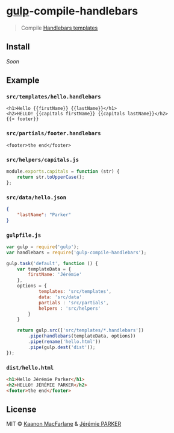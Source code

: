 # [gulp](https://github.com/wearefractal/gulp)-compile-handlebars

> Compile [Handlebars templates](http://www.handlebarsjs.com/)

## Install

_Soon_

## Example

### `src/templates/hello.handlebars`

```erb
<h1>Hello {{firstName}} {{lastName}}</h1>
<h2>HELLO! {{capitals firstName}} {{capitals lastName}}</h2>
{{> footer}}
```

### `src/partials/footer.handlebars`

```erb
<footer>the end</footer>
```

### `src/helpers/capitals.js`

```javascript
module.exports.capitals = function (str) {
	return str.toUpperCase();
};
```

### `src/data/hello.json`

```json
{
	"lastName": "Parker"
}
```

### `gulpfile.js`

```js
var gulp = require('gulp');
var handlebars = require('gulp-compile-handlebars');

gulp.task('default', function () {
	var templateData = {
		firstName: 'Jérémie'
	},
	options = {
			templates: 'src/templates',
			data: 'src/data'
			partials : 'src/partials',
			helpers : 'src/helpers'
		}
	}

	return gulp.src(['src/templates/*.handlebars'])
		.pipe(handlebars(templateData, options))
		.pipe(rename('hello.html'))
		.pipe(gulp.dest('dist'));
});
```

### `dist/hello.html`

```html
<h1>Hello Jérémie Parker</h1>
<h2>HELLO! JÉRÉMIE PARKER</h2>
<footer>the end</footer>
```

## License

MIT © [Kaanon MacFarlane](http://kaanon.com) & [Jérémie PARKER](http://jeremie-parker.com)
